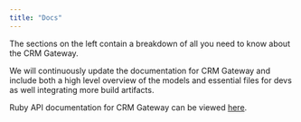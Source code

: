 ```yaml
---
title: "Docs"
---
```


The sections on the left contain a breakdown of all you need to know about the CRM Gateway.

We will continuously update the documentation for CRM Gateway and include both a high level overview of the models and essential files for devs as well integrating more build artifacts.

Ruby API documentation for CRM Gateway can be viewed [here](/yard).
